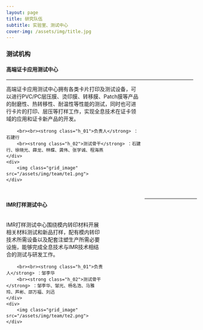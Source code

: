 ```yaml
---
layout: page
title: 研究队伍
subtitle: 实验室、测试中心
cover-img: /assets/img/title.jpg
---
```

<!--
 * @Author: Conghao Wong
 * @Date: 2023-03-11 16:50:45
 * @LastEditors: Conghao Wong
 * @LastEditTime: 2023-03-12 18:19:28
 * @Description: file content
 * @Github: https://cocoon2wong.github.io
 * Copyright 2023 Conghao Wong, All Rights Reserved.
-->

<style>
    .t_grid {
        display: grid;
        grid-template-columns: 16% 16% 16% 16% 16%;
        grid-gap: 15px 2%;
        text-align: center;
    }

    .t_grid_twocolumns {
        display: grid;
        grid-template-columns: 72% 28%;
        grid-gap: 15px 2%;
        /* text-align: center; */
    }

    .grid_image {
        width: 180px;
    }
</style>

<link rel="stylesheet" type="text/css" href="/assets/css/user.css">

### 测试机构

#### 高端证卡应用测试中心

---

<div class="t_grid_twocolumns">
    <div>
        高端证卡应用测试中心拥有各类卡片打印及测试设备，可以进行PVC/PC层压膜、烫印膜、转移膜、Patch膜等产品的耐磨性、热转移性、耐温性等性能的测试，同时也可进行卡片的打印、层压等打样工作，实现全息技术在证卡领域的应用和证卡新产品的开发。

        <br><br><strong class="h_01">负责人</strong> ：石建行
        <br><strong class="h_02">测试骨干</strong> ：石建行、徐晓光、薛龙、林蝶、龚伟、张学诚、程海燕
    </div>
    <div>
        <img class="grid_image" src="/assets/img/team/te1.png">
    </div>
</div>
<br>
  
#### IMR打样测试中心

---

<div class="t_grid_twocolumns">
    <div>
        IMR打样测试中心围绕模内转印材料开展相关材料测试和新品打样，配有模内转印技术所需设备以及配套注塑生产所需必要设施，能够完成全息技术与IMR技术相结合的测试与研发工作。

        <br><br><strong class="h_01">负责人</strong> ：邹李华
        <br><strong class="h_02">测试骨干</strong> ：邹李华、邹光、杨名浩、马雅玲、芦彬、邵万福、刘迅
    </div>
    <div>
        <img class="grid_image" src="/assets/img/team/te2.png">
    </div>
</div>
<br>
